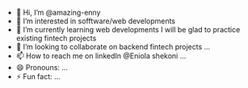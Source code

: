 - 👋 Hi, I’m @amazing-enny
- 👀 I’m interested in sofftware/web developments
- 🌱 I’m currently learning web developments I will be glad to practice existing fintech projects
- 💞️ I’m looking to collaborate on backend fintech projects ...
- 📫 How to reach me on linkedIn @Eniola shekoni ...
- 😄 Pronouns: ...
- ⚡ Fun fact: ...

<!---
amazing-enny/amazing-enny is a ✨ special ✨ repository because its `README.md` (this file) appears on your GitHub profile.
You can click the Preview link to take a look at your changes.
--->
